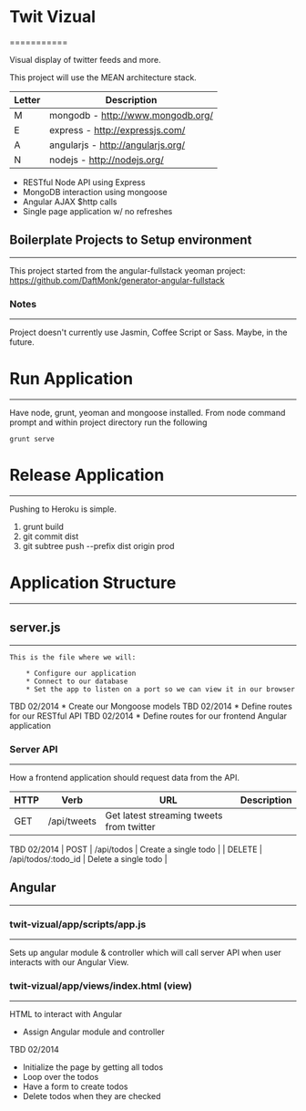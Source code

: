 # Twit Vizual
===========

Visual display of twitter feeds and more.


This project will use the MEAN architecture stack.  

| Letter | Description |
| ------ | ---- |
| M | mongodb - http://www.mongodb.org/ |
| E | express - http://expressjs.com/ |
| A | angularjs - http://angularjs.org/ |
| N | nodejs - http://nodejs.org/ |

* RESTful Node API using Express
* MongoDB interaction using mongoose
* Angular AJAX $http calls
* Single page application w/ no refreshes

## Boilerplate Projects to Setup environment
---
This project started from the angular-fullstack yeoman project: https://github.com/DaftMonk/generator-angular-fullstack

### Notes
---
Project doesn't currently use Jasmin, Coffee Script or Sass.  Maybe, in the future.  

# Run Application
---
Have node, grunt, yeoman and mongoose installed.
From node command prompt and within project directory run the following

	grunt serve

# Release Application
---
Pushing to Heroku is simple.  

1. grunt build
2. git commit dist 
3. git subtree push --prefix dist origin prod

# Application Structure
---

## server.js
---
	This is the file where we will:
	
 		* Configure our application
 		* Connect to our database
 		* Set the app to listen on a port so we can view it in our browser
 		
  TBD 02/2014
 		* Create our Mongoose models
 	TBD 02/2014
 		* Define routes for our RESTful API
 	TBD 02/2014
 		* Define routes for our frontend Angular application

### Server API
---
How a frontend application should request data from the API.

| HTTP | Verb |	URL | Description |
| ---- | ---- | ---- | ---- | 
| GET | /api/tweets | Get latest streaming tweets from twitter |

TBD 02/2014
| POST | /api/todos | Create a single todo | 
| DELETE | /api/todos/:todo_id | Delete a single todo |

## Angular
---

### twit-vizual/app/scripts/app.js
---
Sets up angular module & controller which will call server API when user interacts with our Angular View.

### twit-vizual/app/views/index.html (view)
---
HTML to interact with Angular

* Assign Angular module and controller

TBD 02/2014
* Initialize the page by getting all todos
* Loop over the todos
* Have a form to create todos
* Delete todos when they are checked
